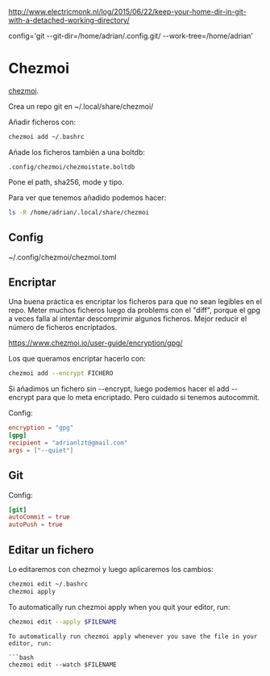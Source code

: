 <http://www.electricmonk.nl/log/2015/06/22/keep-your-home-dir-in-git-with-a-detached-working-directory/>

config='git --git-dir=/home/adrian/.config.git/ --work-tree=/home/adrian'

# Chezmoi

[chezmoi](https://www.chezmoi.io/).

Crea un repo git en ~/.local/share/chezmoi/

Añadir ficheros con:

```bash
chezmoi add ~/.bashrc
```

Añade los ficheros también a una boltdb:

```
.config/chezmoi/chezmoistate.boltdb
```

Pone el path, sha256, mode y tipo.

Para ver que tenemos añadido podemos hacer:

```bash
ls -R /home/adrian/.local/share/chezmoi
```

## Config

~/.config/chezmoi/chezmoi.toml

## Encriptar

Una buena práctica es encriptar los ficheros para que no sean legibles en el repo.
Meter muchos ficheros luego da problems con el "diff", porque el gpg a veces falla al intentar descomprimir algunos ficheros.
Mejor reducir el número de ficheros encriptados.

<https://www.chezmoi.io/user-guide/encryption/gpg/>

Los que queramos encriptar hacerlo con:

```bash
chezmoi add --encrypt FICHERO
```

Si añadimos un fichero sin --encrypt, luego podemos hacer el add --encrypt para que lo meta encriptado.
Pero cuidado si tenemos autocommit.

Config:

```toml
encryption = "gpg"
[gpg]
recipient = "adrianlzt@gmail.com"
args = ["--quiet"]
```

## Git

Config:

```toml
[git]
autoCommit = true
autoPush = true
```

## Editar un fichero

Lo editaremos con chezmoi y luego aplicaremos los cambios:

```bash
chezmoi edit ~/.bashrc
chezmoi apply
```

To automatically run chezmoi apply when you quit your editor, run:

```bash
chezmoi edit --apply $FILENAME
```

```
To automatically run chezmoi apply whenever you save the file in your editor, run:

```bash
chezmoi edit --watch $FILENAME
```
